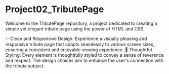 # Project02_TributePage

Welcome to the TributePage repository, a project dedicated to creating a simple yet elegant tribute page using the power of HTML and CSS.

✨ Clean and Responsive Design: Experience a visually pleasing and responsive tribute page that adapts seamlessly to various screen sizes, ensuring a consistent and enjoyable viewing experience.
🎨 Thoughtful Styling: Every element is thoughtfully styled to convey a sense of reverence and respect. The design choices aim to enhance the user's connection with the tribute subject.
